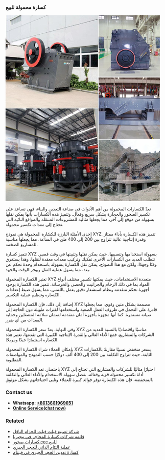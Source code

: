 <h3>كسارة محمولة للبيع</h3><img src='1701853251.jpg' alt=''><p>تعدّ الكسارات المحمولة من أهم الأدوات في صناعة التعدين والبناء، فهي تساعد على تكسير الصخور والحجارة بشكل سريع وفعال. وتتميز هذه الكسارات بأنها يمكن نقلها بسهولة من موقع إلى آخر، مما يجعلها مثالية للمشروعات المتنقلة والمواقع النائية التي تحتاج إلى معدات تكسير محمولة.</p><p>إحدى الأمثلة البارزة للكسّارة المحمولة هي نموذج XYZ. تتميز هذه الكسارة بأداء ممتاز وقدرة إنتاجية عالية تتراوح بين 200 إلى 400 طن في الساعة، مما يجعلها مناسبة للمشاريع الضخمة.</p><p>تتميز كسارة XYZ بسهولة استخدامها وتنصيبها، حيث يمكن نقلها وتثبيتها في وقت قصير. تتطلب العديد من الكسارات الأخرى تفكيك وتركيب معدات معقدة لنقلها، وهذا يستغرق وقتًا وجهدًا. ولكن مع هذا النموذج، يمكن نقل الكسارة بسهولة باستخدام وحدة تحكم عن بعد، مما يسهل عملية النقل ويوفر الوقت والجهد.</p><p>تعتبر الكسارة المحمولة XYZ متعددة الاستخدامات، حيث يمكنها تكسير مختلف أنواع المواد بما في ذلك الرخام والجرانيت والحصى والخرسانة. تتميز هذه الكسارة بوجود أجهزة تحكم متقدمة ونظام استشعار دقيق يعمل باللمس، مما يسهل ضبط إعدادات الكسارة وتنظيم عملية التكسير.</p><p>إضافة إلى ذلك، فإن الكسارة المحمولة XYZ مصممة بشكل متين وقوي، مما يجعلها قادرة على التحمل في ظروف العمل الصعبة واستخدامها لفترات طويلة دون الحاجة إلى صيانة مستمرة. كما أنها مجهزة بأجهزة أمان متقدمة لضمان سلامة المشغلين وحماية المعدات من أي ضرر.</p><p>وفي النهاية، يعدّ سعر الكسارة المحمولة XYZ مناسبًا واقتصاديًا بالنسبة للعديد من الشركات والمشاريع. فمع الأداء العالي والقدرة الإنتاجية الكبيرة التي تقدمها، تعتبر هذه الكسارة استثمارًا جيدًا ومربحًا.</p><p>بإمكان العملاء شراء الكسارة المحمولة XYZ بسعر منخفض نسبيًا مقارنةً بالكسارات الثابتة، حيث تتراوح التكلفة بين 200 إلى 400 ألف دولارًا حسب النموذج والمواصفات المطلوبة.</p><p>باختصار، تعد الكسارة المحمولة XYZ اختيارًا مثاليًا للشركات والمشاريع التي تحتاج إلى أداة تكسير محمولة قوية وفعالة. بفضل سهولة الاستخدام والأداء العالي والتكلفة المنخفضة، فإن هذه الكسارة توفر فوائد كبيرة للعملاء وتلبي احتياجاتهم بشكل موثوق.</p><h3>Contact us</h3><ul><li><strong>Whatsapp:&nbsp;<a href="https://wa.me/8613661969651">+8613661969651</a></strong></li><li><a href="https://swt.shibang-china.com/?git&amp;zhl&amp;كسارة محمولة للبيع"><strong>Online Service(chat now)</strong></a></li></ul><h3>Related</h3><ul><li><a href='شركة تصنيع فيلت فيلت للحزام الناقل.md'>شركة تصنيع فيلت فيلت للحزام الناقل</a></li><li><a href='قائمة شركات كسارة المحاجر في نيجيريا.md'>قائمة شركات كسارة المحاجر في نيجيريا</a></li><li><a href='كسارات صخور cec للبيع.md'>كسارات صخور cec للبيع</a></li><li><a href='عملية التئام الذاتي للحجر الجيري.md'>عملية التئام الذاتي للحجر الجيري</a></li><li><a href='كسارة تعدين الحجر الجيري في فيتنام.md'>كسارة تعدين الحجر الجيري في فيتنام</a></li></ul>
